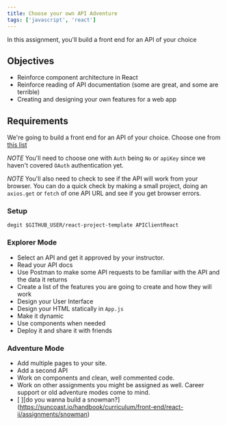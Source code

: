 ```yaml
---
title: Choose your own API Adventure
tags: ['javascript', 'react']
---
```


In this assignment, you'll build a front end for an API of your choice

## Objectives

- Reinforce component architecture in React
- Reinforce reading of API documentation (some are great, and some are terrible)
- Creating and designing your own features for a web app

## Requirements

We're going to build a front end for an API of your choice. Choose one from
[this list](https://github.com/toddmotto/public-apis)

_NOTE_ You'll need to choose one with `Auth` being `No` or `apiKey` since we
haven't covered `OAuth` authentication yet.

_NOTE_ You'll also need to check to see if the API will work from your browser.
You can do a quick check by making a small project, doing an `axios.get` or
`fetch` of one API URL and see if you get browser errors.

### Setup

```shell
degit $GITHUB_USER/react-project-template APIClientReact
```

### Explorer Mode

- Select an API and get it approved by your instructor.
- Read your API docs
- Use Postman to make some API requests to be familiar with the API and the
  data it returns
- Create a list of the features you are going to create and how they will
  work
- Design your User Interface
- Design your HTML statically in `App.js`
- Make it dynamic
- Use components when needed
- Deploy it and share it with friends

### Adventure Mode

- Add multiple pages to your site.
- Add a second API
- Work on components and clean, well commented code.
- Work on other assignments you might be assigned as well. Career support or
  old adventure modes come to mind.
- [ ][do you wanna build a snowman?]
  (https://suncoast.io/handbook/curriculum/front-end/react-ii/assignments/snowman)
